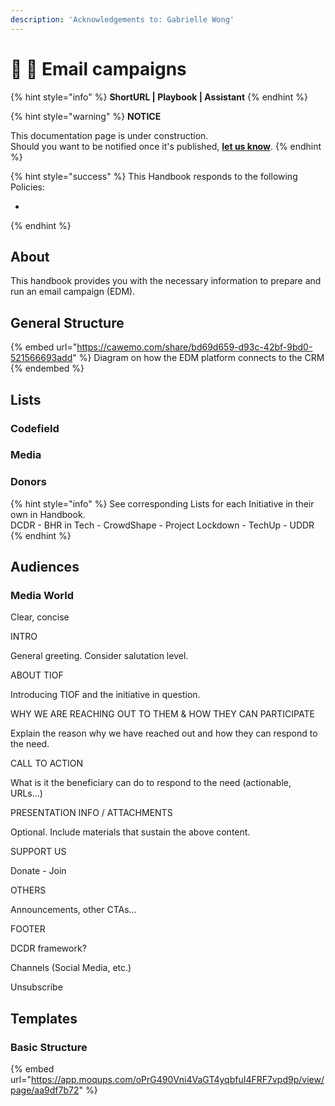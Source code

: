```yaml
---
description: 'Acknowledgements to: Gabrielle Wong'
---
```


# 📓 🚧 Email campaigns

{% hint style="info" %}
**ShortURL | Playbook | Assistant**
{% endhint %}

{% hint style="warning" %}
**NOTICE**

This documentation page is under construction.\
Should you want to be notified once it's published, [**let us know**](https://tiof.click/TIOFTarianUpdatesService).
{% endhint %}

{% hint style="success" %}
This Handbook responds to the following Policies:

*
{% endhint %}

## About

This handbook provides you with the necessary information to prepare and run an email campaign (EDM).

## General Structure



{% embed url="https://cawemo.com/share/bd69d659-d93c-42bf-9bd0-521566693add" %}
Diagram on how the EDM platform connects to the CRM
{% endembed %}







## Lists



### Codefield



### Media



### Donors



{% hint style="info" %}
See corresponding Lists for each Initiative in their own in Handbook.\
DCDR - BHR in Tech - CrowdShape - Project Lockdown - TechUp - UDDR&#x20;
{% endhint %}









## Audiences

### Media World



















Clear, concise&#x20;

INTRO

General greeting. Consider salutation level.

ABOUT TIOF

Introducing TIOF and the initiative in question.

WHY WE ARE REACHING OUT TO THEM & HOW THEY CAN PARTICIPATE

Explain the reason why we have reached out and how they can respond to the need.

CALL TO ACTION

What is it the beneficiary can do to respond to the need (actionable, URLs...)

PRESENTATION INFO / ATTACHMENTS

Optional. Include materials that sustain the above content.

SUPPORT US

Donate - Join

OTHERS

Announcements, other CTAs...

FOOTER

DCDR framework?

Channels (Social Media, etc.)

Unsubscribe





## Templates



### Basic Structure

{% embed url="https://app.moqups.com/oPrG490Vni4VaGT4yqbfuI4FRF7vpd9p/view/page/aa9df7b72" %}













